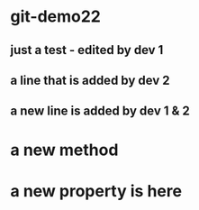 # git-demo22
## just a test - edited by dev 1
## a line that is added by dev 2
## a new line is added by dev 1 & 2


# a new method

# a new property is here
